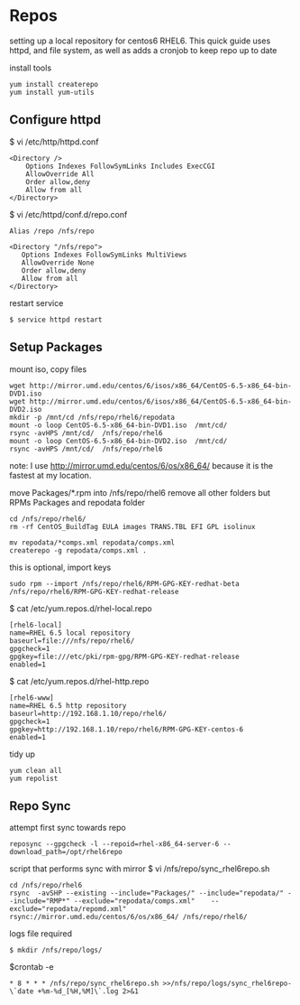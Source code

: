 Repos
=====

setting up a local repository for centos6 RHEL6. This quick guide uses httpd, and file system, as well as adds a cronjob to keep repo up to date

install tools
```
yum install createrepo
yum install yum-utils
```

## Configure httpd 

$ vi /etc/http/httpd.conf
```
<Directory />
    Options Indexes FollowSymLinks Includes ExecCGI
    AllowOverride All
    Order allow,deny
    Allow from all
</Directory>
```

$ vi /etc/httpd/conf.d/repo.conf
```
Alias /repo /nfs/repo

<Directory "/nfs/repo">
   Options Indexes FollowSymLinks MultiViews
   AllowOverride None
   Order allow,deny
   Allow from all
</Directory>
```

restart service
```
$ service httpd restart
```

## Setup Packages

mount iso, copy files
```
wget http://mirror.umd.edu/centos/6/isos/x86_64/CentOS-6.5-x86_64-bin-DVD1.iso
wget http://mirror.umd.edu/centos/6/isos/x86_64/CentOS-6.5-x86_64-bin-DVD2.iso
mkdir -p /mnt/cd /nfs/repo/rhel6/repodata 
mount -o loop CentOS-6.5-x86_64-bin-DVD1.iso  /mnt/cd/
rsync -avHPS /mnt/cd/  /nfs/repo/rhel6
mount -o loop CentOS-6.5-x86_64-bin-DVD2.iso  /mnt/cd/
rsync -avHPS /mnt/cd/  /nfs/repo/rhel6
```
note: I use http://mirror.umd.edu/centos/6/os/x86_64/ because it is the fastest at my location. 

move Packages/*.rpm into /nfs/repo/rhel6
remove all other folders but RPMs Packages and repodata folder
```
cd /nfs/repo/rhel6/
rm -rf CentOS_BuildTag EULA images TRANS.TBL EFI GPL isolinux

mv repodata/*comps.xml repodata/comps.xml
createrepo -g repodata/comps.xml .
```

this is optional, import keys 
```
sudo rpm --import /nfs/repo/rhel6/RPM-GPG-KEY-redhat-beta /nfs/repo/rhel6/RPM-GPG-KEY-redhat-release
```

$ cat /etc/yum.repos.d/rhel-local.repo
```
[rhel6-local]
name=RHEL 6.5 local repository
baseurl=file:///nfs/repo/rhel6/
gpgcheck=1
gpgkey=file:///etc/pki/rpm-gpg/RPM-GPG-KEY-redhat-release
enabled=1
```

$ cat /etc/yum.repos.d/rhel-http.repo
```
[rhel6-www]
name=RHEL 6.5 http repository
baseurl=http://192.168.1.10/repo/rhel6/
gpgcheck=1
gpgkey=http://192.168.1.10/repo/rhel6/RPM-GPG-KEY-centos-6
enabled=1
```

tidy up
```
yum clean all
yum repolist
```

## Repo Sync

attempt first sync towards repo
```
reposync --gpgcheck -l --repoid=rhel-x86_64-server-6 --download_path=/opt/rhel6repo
```

script that performs sync with mirror
$ vi /nfs/repo/sync_rhel6repo.sh 
```
cd /nfs/repo/rhel6
rsync  -avSHP --existing --include="Packages/" --include="repodata/" --include="RMP*" --exclude="repodata/comps.xml"    --exclude="repodata/repomd.xml" rsync://mirror.umd.edu/centos/6/os/x86_64/ /nfs/repo/rhel6/
```

logs file required
```
$ mkdir /nfs/repo/logs/
```

$crontab -e
```
* 8 * * * /nfs/repo/sync_rhel6repo.sh >>/nfs/repo/logs/sync_rhel6repo-\`date +%m-%d_[%H,%M]\`.log 2>&1
```
